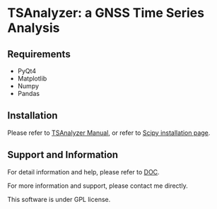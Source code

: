 # TSAnalyzer: a GNSS Time Series Analysis

## Requirements 

- PyQt4
- Matplotlib
- Numpy
- Pandas

## Installation

Please refer to [TSAnalyzer Manual](doc/), or refer to [Scipy installation page](http://scipy.org/install.html).

## Support and Information

For detail information and help, please refer to [DOC](doc/).

For more information and support, please contact me directly.

This software is under GPL license.